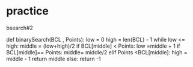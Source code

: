practice
========

bsearch#2 

def binarySearch(BCL , Points):
    low = 0 
    high = len(BCL) - 1
    while low <= high:
        middle = (low+high)/2
        if BCL[middle] < Points:
             low =middle + 1
        if BCL[middle]== Points:
             middle= middle/2
        elif Points <BCL[middle]:
            high = middle - 1
            return middle
        else:
            return -1
       
